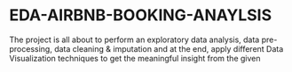 # EDA-AIRBNB-BOOKING-ANAYLSIS
The project is all about to perform an exploratory data analysis, data pre-processing, data cleaning & imputation and at the end, apply different Data Visualization techniques to get the meaningful insight from the given 
